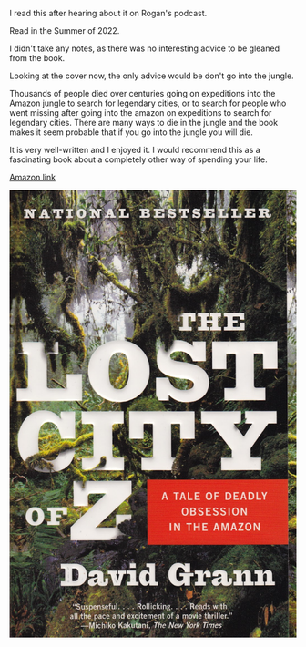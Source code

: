 I read this after hearing about it on Rogan's podcast.

Read in the Summer of 2022.

I didn't take any notes, as there was no interesting advice to be gleaned from the book.

Looking at the cover now, the only advice would be don't go into the jungle.

Thousands of people died over centuries going on expeditions into the Amazon jungle to search for legendary cities, or to search for people who went missing after going into the amazon on expeditions to search for legendary cities.
There are many ways to die in the jungle and the book makes it seem probable that if you go into the jungle you will die.

It is very well-written and I enjoyed it. I would recommend this as a fascinating book about a completely other way of spending your life.


[Amazon link](https://www.amazon.com/Lost-City-Deadly-Obsession-Amazon-ebook/dp/B001NLL414/ref=sr_1_2?crid=1HPW7MERE6MMD&keywords=the+lost+city+of+z&qid=1660405015&sprefix=the+lost+city+of+z+%2Caps%2C70&sr=8-2)

![](/assets/images/2022-08-13-11-36-32.png)